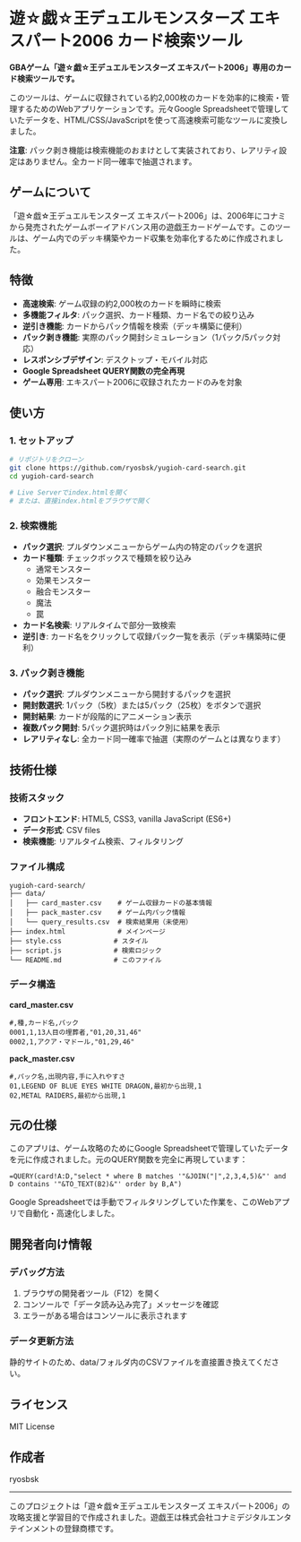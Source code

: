 # 遊☆戯☆王デュエルモンスターズ エキスパート2006 カード検索ツール

**GBAゲーム「遊☆戯☆王デュエルモンスターズ エキスパート2006」専用のカード検索ツールです。**

このツールは、ゲームに収録されている約2,000枚のカードを効率的に検索・管理するためのWebアプリケーションです。元々Google Spreadsheetで管理していたデータを、HTML/CSS/JavaScriptを使って高速検索可能なツールに変換しました。

**注意**: パック剥き機能は検索機能のおまけとして実装されており、レアリティ設定はありません。全カード同一確率で抽選されます。

## ゲームについて

「遊☆戯☆王デュエルモンスターズ エキスパート2006」は、2006年にコナミから発売されたゲームボーイアドバンス用の遊戯王カードゲームです。このツールは、ゲーム内でのデッキ構築やカード収集を効率化するために作成されました。

## 特徴

- **高速検索**: ゲーム収録の約2,000枚のカードを瞬時に検索
- **多機能フィルタ**: パック選択、カード種類、カード名での絞り込み
- **逆引き機能**: カードからパック情報を検索（デッキ構築に便利）
- **パック剥き機能**: 実際のパック開封シミュレーション（1パック/5パック対応）
- **レスポンシブデザイン**: デスクトップ・モバイル対応
- **Google Spreadsheet QUERY関数の完全再現**
- **ゲーム専用**: エキスパート2006に収録されたカードのみを対象

## 使い方

### 1. セットアップ

```bash
# リポジトリをクローン
git clone https://github.com/ryosbsk/yugioh-card-search.git
cd yugioh-card-search

# Live Serverでindex.htmlを開く
# または、直接index.htmlをブラウザで開く
```

### 2. 検索機能

- **パック選択**: プルダウンメニューからゲーム内の特定のパックを選択
- **カード種類**: チェックボックスで種類を絞り込み
  - 通常モンスター
  - 効果モンスター
  - 融合モンスター
  - 魔法
  - 罠
- **カード名検索**: リアルタイムで部分一致検索
- **逆引き**: カード名をクリックして収録パック一覧を表示（デッキ構築時に便利）

### 3. パック剥き機能

- **パック選択**: プルダウンメニューから開封するパックを選択
- **開封数選択**: 1パック（5枚）または5パック（25枚）をボタンで選択
- **開封結果**: カードが段階的にアニメーション表示
- **複数パック開封**: 5パック選択時はパック別に結果を表示
- **レアリティなし**: 全カード同一確率で抽選（実際のゲームとは異なります）

## 技術仕様

### 技術スタック
- **フロントエンド**: HTML5, CSS3, vanilla JavaScript (ES6+)
- **データ形式**: CSV files
- **検索機能**: リアルタイム検索、フィルタリング

### ファイル構成
```
yugioh-card-search/
├── data/
│   ├── card_master.csv    # ゲーム収録カードの基本情報
│   ├── pack_master.csv    # ゲーム内パック情報
│   └── query_results.csv  # 検索結果用（未使用）
├── index.html             # メインページ
├── style.css             # スタイル
├── script.js             # 検索ロジック
└── README.md             # このファイル
```

### データ構造

**card_master.csv**
```
#,種,カード名,パック
0001,1,13人目の埋葬者,"01,20,31,46"
0002,1,アクア・マドール,"01,29,46"
```

**pack_master.csv**
```
#,パック名,出現内容,手に入れやすさ
01,LEGEND OF BLUE EYES WHITE DRAGON,最初から出現,1
02,METAL RAIDERS,最初から出現,1
```

## 元の仕様

このアプリは、ゲーム攻略のためにGoogle Spreadsheetで管理していたデータを元に作成されました。元のQUERY関数を完全に再現しています：

```
=QUERY(card!A:D,"select * where B matches '"&JOIN("|",2,3,4,5)&"' and D contains '"&TO_TEXT(B2)&"' order by B,A")
```

Google Spreadsheetでは手動でフィルタリングしていた作業を、このWebアプリで自動化・高速化しました。

## 開発者向け情報

### デバッグ方法
1. ブラウザの開発者ツール（F12）を開く
2. コンソールで「データ読み込み完了」メッセージを確認
3. エラーがある場合はコンソールに表示されます

### データ更新方法
静的サイトのため、data/フォルダ内のCSVファイルを直接置き換えてください。

## ライセンス

MIT License

## 作成者

ryosbsk

---

このプロジェクトは「遊☆戯☆王デュエルモンスターズ エキスパート2006」の攻略支援と学習目的で作成されました。遊戯王は株式会社コナミデジタルエンタテインメントの登録商標です。